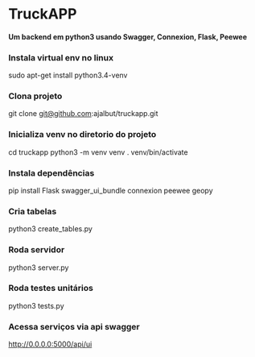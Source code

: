 # TruckAPP
#### Um backend em python3 usando Swagger, Connexion, Flask, Peewee

### Instala virtual env no linux
sudo apt-get install python3.4-venv

### Clona projeto
git clone git@github.com:ajalbut/truckapp.git

### Inicializa venv no diretorio do projeto
cd truckapp
python3 -m venv venv
. venv/bin/activate

### Instala dependências
pip install Flask swagger_ui_bundle connexion peewee geopy

### Cria tabelas
python3 create_tables.py

### Roda servidor
python3 server.py

### Roda testes unitários
python3 tests.py

### Acessa serviços via api swagger
http://0.0.0.0:5000/api/ui
